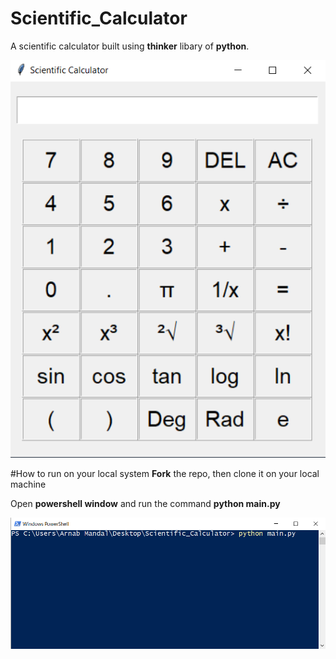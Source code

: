 # Scientific_Calculator
A scientific calculator built using <b>thinker</b> libary of <b>python</b>.

<p align="center">
	<img src="calculator.png">
</p>


#How to run on your local system
<b>Fork</b> the repo, then clone it on your local machine

Open <b>powershell window</b> and run the command <b>python main.py</b>

<p align="center">
	<img src="powershell.png">
</p>